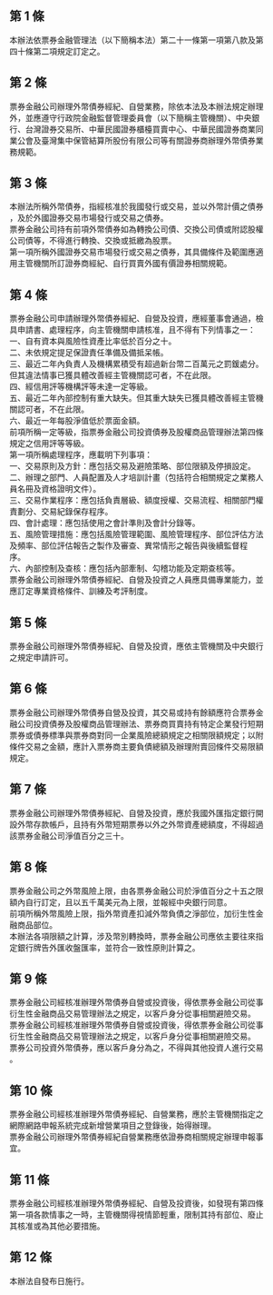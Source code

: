 第 1 條
-------
本辦法依票券金融管理法（以下簡稱本法）第二十一條第一項第八款及第  
四十條第二項規定訂定之。

第 2 條
-------
票券金融公司辦理外幣債券經紀、自營業務，除依本法及本辦法規定辦理  
外，並應遵守行政院金融監督管理委員會（以下簡稱主管機關）、中央銀  
行、台灣證券交易所、中華民國證券櫃檯買賣中心、中華民國證券商業同  
業公會及臺灣集中保管結算所股份有限公司等有關證券商辦理外幣債券業  
務規範。

第 3 條
-------
本辦法所稱外幣債券，指經核准於我國發行或交易，並以外幣計價之債券  
，及於外國證券交易市場發行或交易之債券。  
票券金融公司持有前項外幣債券如為轉換公司債、交換公司債或附認股權  
公司債等，不得進行轉換、交換或抵繳為股票。  
第一項所稱外國證券交易市場發行或交易之債券，其具備條件及範圍應適  
用主管機關所訂證券商經紀、自行買賣外國有價證券相關規範。

第 4 條
-------
票券金融公司申請辦理外幣債券經紀、自營及投資，應經董事會通過，檢  
具申請書、處理程序，向主管機關申請核准，且不得有下列情事之一：  
一、自有資本與風險性資產比率低於百分之十。  
二、未依規定提足保證責任準備及備抵呆帳。  
三、最近二年內負責人及機構累積受有超過新台幣二百萬元之罰鍰處分。  
    但其違法情事已獲具體改善經主管機關認可者，不在此限。  
四、經信用評等機構評等未達一定等級。  
五、最近二年內部控制有重大缺失。但其重大缺失已獲具體改善經主管機  
    關認可者，不在此限。  
六、最近一年每股淨值低於票面金額。  
前項所稱一定等級，指票券金融公司投資債券及股權商品管理辦法第四條  
規定之信用評等等級。  
第一項所稱處理程序，應載明下列事項：  
一、交易原則及方針：應包括交易及避險策略、部位限額及停損設定。  
二、辦理之部門、人員配置及人才培訓計畫（包括符合相關規定之業務人  
    員名冊及資格證明文件）。  
三、交易作業程序：應包括負責層級、額度授權、交易流程、相關部門權  
    責劃分、交易紀錄保存程序。  
四、會計處理：應包括使用之會計準則及會計分錄等。  
五、風險管理措施：應包括風險管理範圍、風險管理程序、部位評估方法  
    及頻率、部位評估報告之製作及審查、異常情形之報告與後續監督程  
    序。  
六、內部控制及查核：應包括內部牽制、勾稽功能及定期查核等。  
票券金融公司辦理外幣債券經紀、自營及投資之人員應具備專業能力，並  
應訂定專業資格條件、訓練及考評制度。

第 5 條
-------
票券金融公司辦理外幣債券經紀、自營及投資，應依主管機關及中央銀行  
之規定申請許可。

第 6 條
-------
票券金融公司辦理外幣債券自營及投資，其交易或持有餘額應符合票券金  
融公司投資債券及股權商品管理辦法、票券商買賣持有特定企業發行短期  
票券或債券標準與票券商對同一企業風險總額規定之相關限額規定；以附  
條件交易之金額，應計入票券商主要負債總額及辦理附賣回條件交易限額  
規定。

第 7 條
-------
票券金融公司辦理外幣債券經紀、自營及投資，應於我國外匯指定銀行開  
設外幣存款帳戶，且持有外幣短期票券以外之外幣資產總額度，不得超過  
該票券金融公司淨值百分之三十。

第 8 條
-------
票券金融公司之外幣風險上限，由各票券金融公司於淨值百分之十五之限  
額內自行訂定，且以五千萬美元為上限，並報經中央銀行同意。  
前項所稱外幣風險上限，指外幣資產扣減外幣負債之淨部位，加衍生性金  
融商品部位。  
本辦法各項限額之計算，涉及幣別轉換時，票券金融公司應依主要往來指  
定銀行牌告外匯收盤匯率，並符合一致性原則計算之。

第 9 條
-------
票券金融公司經核准辦理外幣債券自營或投資後，得依票券金融公司從事  
衍生性金融商品交易管理辦法之規定，以客戶身分從事相關避險交易。  
票券金融公司經核准辦理外幣債券自營或投資後，得依票券金融公司從事  
衍生性金融商品交易管理辦法之規定，以客戶身分從事相關避險交易。  
票券公司投資外幣債券，應以客戶身分為之，不得與其他投資人進行交易  
。

第 10 條
--------
票券金融公司經核准辦理外幣債券經紀、自營業務，應於主管機關指定之  
網際網路申報系統完成新增營業項目之登錄後，始得辦理。  
票券金融公司辦理外幣債券經紀自營業務應依證券商相關規定辦理申報事  
宜。

第 11 條
--------
票券金融公司經核准辦理外幣債券經紀、自營及投資後，如發現有第四條  
第一項各款情事之一時，主管機關得視情節輕重，限制其持有部位、廢止  
其核准或為其他必要措施。

第 12 條
--------
本辦法自發布日施行。

